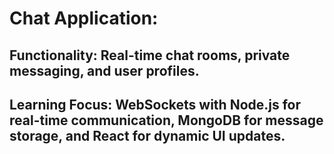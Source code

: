 # Chat Application:
## Functionality: Real-time chat rooms, private messaging, and user profiles.
## Learning Focus: WebSockets with Node.js for real-time communication, MongoDB for message storage, and React for dynamic UI updates.

